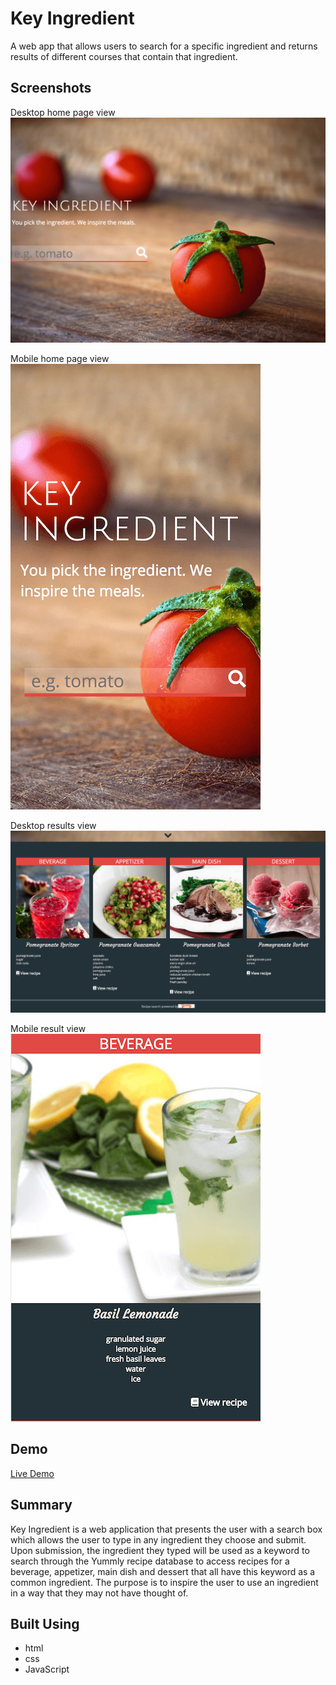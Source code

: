 # Key Ingredient #

A web app that allows users to search for a specific ingredient and returns results of different courses that contain that ingredient.

## Screenshots ##

Desktop home page view
![Desktop view of Key Ingredient](./assets/images/Key-Ingredient_Desktop_View.png)

Mobile home page view  
![Mobile view of Key Ingredient](./assets/images/Key-Ingredient_Mobile_View.png)

Desktop results view
![Desktop view of Key Ingredient results](./assets/images/Key-Ingredient_Desktop_Results_View.png)

Mobile result view  
![Mobile view of Key Ingredient result](./assets/images/Key-Ingredient_Mobile_Result_View.png)

## Demo ##

[Live Demo](https://velafarq.github.io/Key-Ingredient/)

## Summary ##

Key Ingredient is a web application that presents the user with a search box which allows the user to type in any ingredient they choose and submit. Upon submission, the ingredient they typed will be used as a keyword to search through the Yummly recipe database to access recipes for a beverage, appetizer, main dish and dessert that all have this keyword as a common ingredient. The purpose is to inspire the user to use an ingredient in a way that they may not have thought of.

## Built Using ##

* html
* css
* JavaScript
